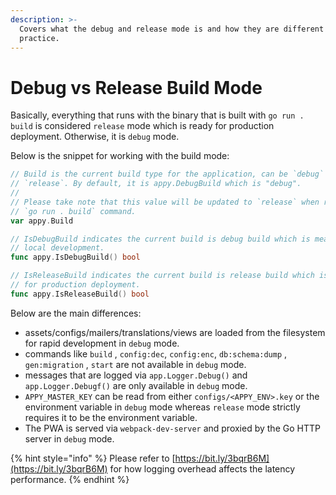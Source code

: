 ```yaml
---
description: >-
  Covers what the debug and release mode is and how they are different in
  practice.
---
```


# Debug vs Release Build Mode

Basically, everything that runs with the binary that is built with `go run . build` is considered `release` mode which is ready for production deployment. Otherwise, it is `debug` mode.

Below is the snippet for working with the build mode:

```go
// Build is the current build type for the application, can be `debug` or 
// `release`. By default, it is appy.DebugBuild which is "debug".
// 
// Please take note that this value will be updated to `release` when running
// `go run . build` command.
var appy.Build

// IsDebugBuild indicates the current build is debug build which is meant for 
// local development.
func appy.IsDebugBuild() bool

// IsReleaseBuild indicates the current build is release build which is meant 
// for production deployment.
func appy.IsReleaseBuild() bool
```

Below are the main differences:

* assets/configs/mailers/translations/views are loaded from the filesystem for rapid development in `debug` mode.
* commands like `build` , `config:dec`, `config:enc`, `db:schema:dump` , `gen:migration` , `start` are not available in `debug` mode.
* messages that are logged via `app.Logger.Debug()` and `app.Logger.Debugf()` are only available in `debug` mode.
* `APPY_MASTER_KEY` can be read from either `configs/<APPY_ENV>.key` or the environment variable in `debug` mode whereas `release` mode strictly requires it to be the environment variable.
* The PWA is served via `webpack-dev-server` and proxied by the Go HTTP server in `debug` mode.

{% hint style="info" %}
Please refer to [https://bit.ly/3bqrB6M](https://bit.ly/3bqrB6M) for how logging overhead affects the latency performance.
{% endhint %}

